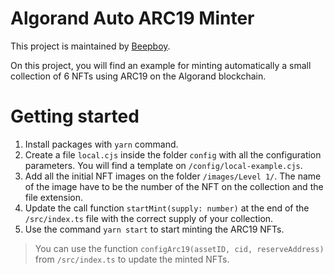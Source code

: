 # Algorand Auto ARC19 Minter

This project is maintained by [Beepboy](https://twitter.com/beepboy_).

On this project, you will find an example for minting automatically a small collection of 6 NFTs using ARC19 on the Algorand blockchain.

# Getting started

1. Install packages with `yarn` command.
2. Create a file `local.cjs` inside the folder `config` with all the configuration parameters. You will find a template on `/config/local-example.cjs`.
3. Add all the initial NFT images on the folder `/images/Level 1/`. The name of the image have to be the number of the NFT on the collection and the file extension.
4. Update the call function `startMint(supply: number)` at the end of the `/src/index.ts` file with the correct supply of your collection.
5. Use the command `yarn start` to start minting the ARC19 NFTs.

> You can use the function `configArc19(assetID, cid, reserveAddress)` from `/src/index.ts` to update the minted NFTs.
